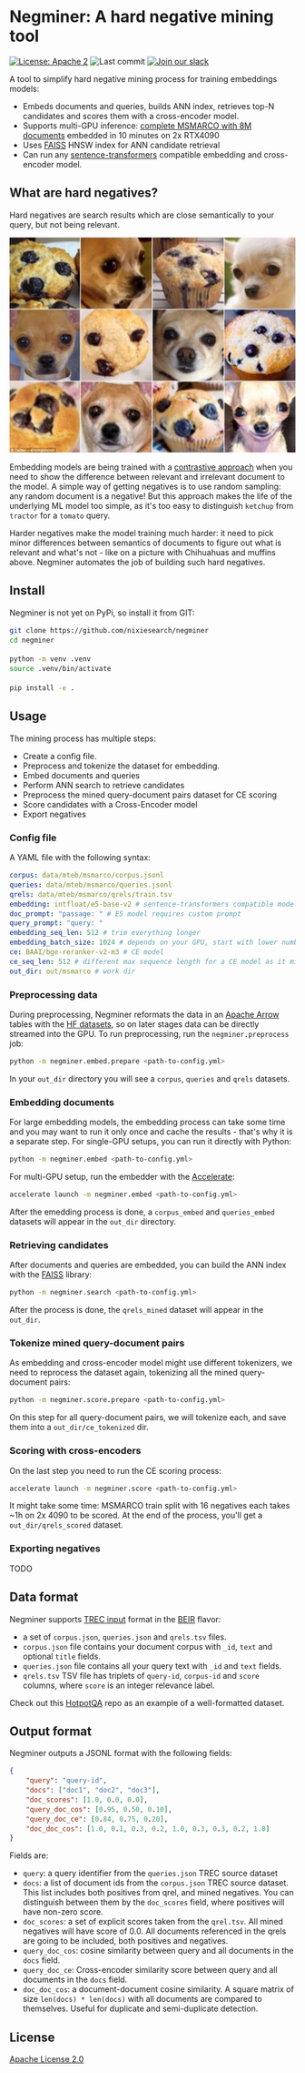 # Negminer: A hard negative mining tool

[![License: Apache 2](https://img.shields.io/badge/License-Apache2-green.svg)](https://opensource.org/licenses/Apache-2.0)
![Last commit](https://img.shields.io/github/last-commit/nixiesearch/negminer)
[![Join our slack](https://img.shields.io/badge/Slack-join%20the%20community-blue?logo=slack&style=social)](https://communityinviter.com/apps/nixiesearch/nixiesearch)

A tool to simplify hard negative mining process for training embeddings models:

* Embeds documents and queries, builds ANN index, retrieves top-N candidates and scores them with a cross-encoder model.
* Supports multi-GPU inference: [complete MSMARCO with 8M documents](configs/msmarco.yml) embedded in 10 minutes on 2x RTX4090
* Uses [FAISS](https://github.com/facebookresearch/faiss) HNSW index for ANN candidate retrieval
* Can run any [sentence-transformers](https://sbert.net/) compatible embedding and cross-encoder model.

## What are hard negatives?

Hard negatives are search results which are close semantically to your query, but not being relevant.

![Dog or muffin?](docs/muffin.jpg)

Embedding models are being trained with a [contrastive approach](https://lilianweng.github.io/posts/2021-05-31-contrastive/) when you need to show the difference between relevant and irrelevant document to the model. A simple way of getting negatives is to use random sampling: any random document is a negative! But this approach makes the life of the underlying ML model too simple, as it's too easy to distinguish `ketchup` from `tractor` for a `tomato` query. 

Harder negatives make the model training much harder: it need to pick minor differences between semantics of documents to figure out what is relevant and what's not - like on a picture with Chihuahuas and muffins above. Negminer automates the job of building such hard negatives.

## Install

Negminer is not yet on PyPi, so install it from GIT:

```bash
git clone https://github.com/nixiesearch/negminer
cd negminer

python -m venv .venv
source .venv/bin/activate

pip install -e .
```

## Usage

The mining process has multiple steps:

* Create a config file.
* Preprocess and tokenize the dataset for embedding.
* Embed documents and queries
* Perform ANN search to retrieve candidates
* Preprocess the mined query-document pairs dataset for CE scoring
* Score candidates with a Cross-Encoder model
* Export negatives

### Config file

A YAML file with the following syntax:

```yml
corpus: data/mteb/msmarco/corpus.jsonl
queries: data/mteb/msmarco/queries.jsonl
qrels: data/mteb/msmarco/qrels/train.tsv
embedding: intfloat/e5-base-v2 # sentence-transformers compatible model
doc_prompt: "passage: " # E5 model requires custom prompt
query_prompt: "query: "
embedding_seq_len: 512 # trim everything longer
embedding_batch_size: 1024 # depends on your GPU, start with lower number like 32
ce: BAAI/bge-reranker-v2-m3 # CE model
ce_seq_len: 512 # different max sequence length for a CE model as it might be bigger
out_dir: out/msmarco # work dir
```

### Preprocessing data

During preprocessing, Negminer reformats the data in an [Apache Arrow](https://arrow.apache.org/) tables with the [HF datasets](https://huggingface.co/docs/datasets/en/index), so on later stages data can be directly streamed into the GPU. To run preprocessing, run the `negminer.preprocess` job:

```bash
python -m negminer.embed.prepare <path-to-config.yml>
```

In your `out_dir` directory you will see a `corpus`, `queries` and `qrels` datasets.

### Embedding documents

For large embedding models, the embedding process can take some time and you may want to run it only once and cache the results - that's why it is a separate step. For single-GPU setups, you can run it directly with Python:

```bash
python -m negminer.embed <path-to-config.yml>
```

For multi-GPU setup, run the embedder with the [Accelerate](https://huggingface.co/docs/accelerate/index):

```bash
accelerate launch -m negminer.embed <path-to-config.yml>
```

After the emedding process is done, a `corpus_embed` and `queries_embed` datasets will appear in the `out_dir` directory.

### Retrieving candidates

After documents and queries are embedded, you can build the ANN index with the [FAISS](https://github.com/facebookresearch/faiss) library:

```bash
python -m negminer.search <path-to-config.yml>
```

After the process is done, the `qrels_mined` dataset will appear in the `out_dir`.

### Tokenize mined query-document pairs

As embedding and cross-encoder model might use different tokenizers, we need to reprocess the dataset again, tokenizing all the mined query-document pairs:

```bash
python -m negminer.score.prepare <path-to-config.yml>
```

On this step for all query-document pairs, we will tokenize each, and save them into a `out_dir/ce_tokenized` dir.

### Scoring with cross-encoders

On the last step you need to run the CE scoring process:

```bash
accelerate launch -m negminer.score <path-to-config.yml>
```

It might take some time: MSMARCO train split with 16 negatives each takes ~1h on 2x 4090 to be scored. At the end of the process, you'll get a `out_dir/qrels_scored` dataset.

### Exporting negatives

TODO

## Data format 

Negminer supports [TREC input](https://stackoverflow.com/questions/10480022/what-is-the-trec-format) format in the [BEIR](https://github.com/beir-cellar/beir) flavor:

* a set of `corpus.json`, `queries.json` and `qrels.tsv` files.
* `corpus.json` file contains your document corpus with `_id`, `text` and optional `title` fields.
* `queries.json` file contains all your query text with `_id` and `text` fields.
* `qrels.tsv` TSV file has triplets of `query-id`, `corpus-id` and `score` columns, where `score` is an integer relevance label.

Check out this [HotpotQA](https://huggingface.co/datasets/mteb/hotpotqa) repo as an example of a well-formatted dataset.

## Output format

Negminer outputs a JSONL format with the following fields:

```json
{
    "query": "query-id",
    "docs": ["doc1", "doc2", "doc3"],
    "doc_scores": [1.0, 0.0, 0.0],
    "query_doc_cos": [0.95, 0.50, 0.10],
    "query_doc_ce": [0.84, 0.75, 0.20],
    "doc_doc_cos": [1.0, 0.1, 0.3, 0.2, 1.0, 0.3, 0.3, 0.2, 1.0]
}
```

Fields are:

* `query`: a query identifier from the `queries.json` TREC source dataset
* `docs`: a list of document ids from the `corpus.json` TREC source dataset. This list includes both positives from qrel, and mined negatives. You can distinguish between them by the `doc_scores` field, where positives will have non-zero score.
* `doc_scores`: a set of explicit scores taken from the `qrel.tsv`. All mined negatives will have score of 0.0. All documents referenced in the qrels are going to be included, both positives and negatives.
* `query_doc_cos`: cosine similarity between query and all documents in the `docs` field.
* `query_doc_ce`: Cross-encoder similarity score between query and all documents in the `docs` field.
* `doc_doc_cos`: a document-document cosine similarity. A square matrix of size `len(docs) * len(docs)` with all documents are compared to themselves. Useful for duplicate and semi-duplicate detection.

## License

[Apache License 2.0](LICENSE.md)